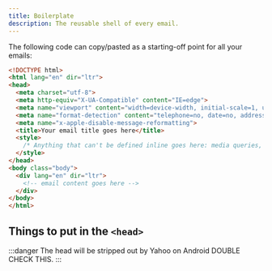 ```yaml
---
title: Boilerplate
description: The reusable shell of every email.
---
```


The following code can copy/pasted as a starting-off point for all your emails:

```html
<!DOCTYPE html>
<html lang="en" dir="ltr">
<head>
  <meta charset="utf-8">
  <meta http-equiv="X-UA-Compatible" content="IE=edge">
  <meta name="viewport" content="width=device-width, initial-scale=1, user-scalable=yes">
  <meta name="format-detection" content="telephone=no, date=no, address=no, email=no, url=no">
  <meta name="x-apple-disable-message-reformatting">
  <title>Your email title goes here</title>
  <style>
    /* Anything that can't be defined inline goes here: media queries, @font-face declarations, etc */
  </style>
</head>
<body class="body">
  <div lang="en" dir="ltr">
    <!-- email content goes here -->
  </div>
</body>
</html>
```

## Things to put in the `<head>`

:::danger
The head will be stripped out by Yahoo on Android DOUBLE CHECK THIS.
:::